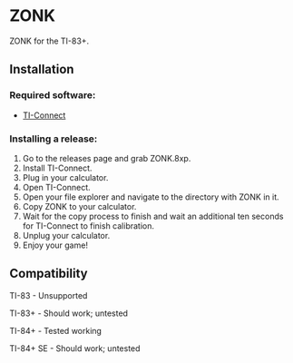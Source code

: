 # ZONK
ZONK for the TI-83+.

## Installation

### Required software:
- [TI-Connect](https://education.ti.com/en/products/computer-software/ti-connect-sw "ti.com")

### Installing a release:
01. Go to the releases page and grab ZONK.8xp.
03. Install TI-Connect.
04. Plug in your calculator.
05. Open TI-Connect.
06. Open your file explorer and navigate to the directory with ZONK in it.
07. Copy ZONK to your calculator.
08. Wait for the copy process to finish and wait an additional ten seconds for TI-Connect to finish calibration.
09. Unplug your calculator.
10. Enjoy your game!

## Compatibility
TI-83     - Unsupported

TI-83+    - Should work; untested

TI-84+    - Tested working

TI-84+ SE - Should work; untested
